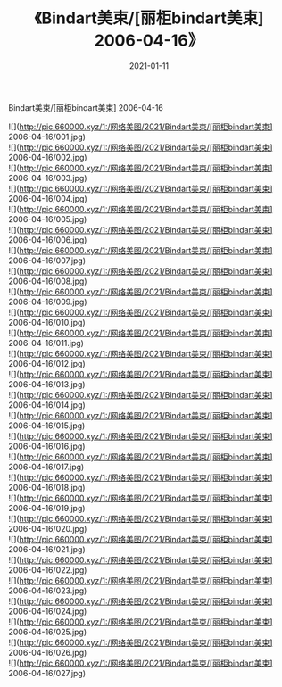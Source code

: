 ﻿---
layout: post
title:  《Bindart美束/[丽柜bindart美束] 2006-04-16》
date:   2021-01-11
img: http://pic.660000.xyz/1:/网络美图/2021/Bindart美束/[丽柜bindart美束] 2006-04-16/000.jpg
categories: [美女, 清纯, 唯美]
---

Bindart美束/[丽柜bindart美束] 2006-04-16

 ![](http://pic.660000.xyz/1:/网络美图/2021/Bindart美束/[丽柜bindart美束] 2006-04-16/001.jpg) <br>![](http://pic.660000.xyz/1:/网络美图/2021/Bindart美束/[丽柜bindart美束] 2006-04-16/002.jpg) <br>![](http://pic.660000.xyz/1:/网络美图/2021/Bindart美束/[丽柜bindart美束] 2006-04-16/003.jpg) <br>![](http://pic.660000.xyz/1:/网络美图/2021/Bindart美束/[丽柜bindart美束] 2006-04-16/004.jpg) <br>![](http://pic.660000.xyz/1:/网络美图/2021/Bindart美束/[丽柜bindart美束] 2006-04-16/005.jpg) <br>![](http://pic.660000.xyz/1:/网络美图/2021/Bindart美束/[丽柜bindart美束] 2006-04-16/006.jpg) <br>![](http://pic.660000.xyz/1:/网络美图/2021/Bindart美束/[丽柜bindart美束] 2006-04-16/007.jpg) <br>![](http://pic.660000.xyz/1:/网络美图/2021/Bindart美束/[丽柜bindart美束] 2006-04-16/008.jpg) <br>![](http://pic.660000.xyz/1:/网络美图/2021/Bindart美束/[丽柜bindart美束] 2006-04-16/009.jpg) <br>![](http://pic.660000.xyz/1:/网络美图/2021/Bindart美束/[丽柜bindart美束] 2006-04-16/010.jpg) <br>![](http://pic.660000.xyz/1:/网络美图/2021/Bindart美束/[丽柜bindart美束] 2006-04-16/011.jpg) <br>![](http://pic.660000.xyz/1:/网络美图/2021/Bindart美束/[丽柜bindart美束] 2006-04-16/012.jpg) <br>![](http://pic.660000.xyz/1:/网络美图/2021/Bindart美束/[丽柜bindart美束] 2006-04-16/013.jpg) <br>![](http://pic.660000.xyz/1:/网络美图/2021/Bindart美束/[丽柜bindart美束] 2006-04-16/014.jpg) <br>![](http://pic.660000.xyz/1:/网络美图/2021/Bindart美束/[丽柜bindart美束] 2006-04-16/015.jpg) <br>![](http://pic.660000.xyz/1:/网络美图/2021/Bindart美束/[丽柜bindart美束] 2006-04-16/016.jpg) <br>![](http://pic.660000.xyz/1:/网络美图/2021/Bindart美束/[丽柜bindart美束] 2006-04-16/017.jpg) <br>![](http://pic.660000.xyz/1:/网络美图/2021/Bindart美束/[丽柜bindart美束] 2006-04-16/018.jpg) <br>![](http://pic.660000.xyz/1:/网络美图/2021/Bindart美束/[丽柜bindart美束] 2006-04-16/019.jpg) <br>![](http://pic.660000.xyz/1:/网络美图/2021/Bindart美束/[丽柜bindart美束] 2006-04-16/020.jpg) <br>![](http://pic.660000.xyz/1:/网络美图/2021/Bindart美束/[丽柜bindart美束] 2006-04-16/021.jpg) <br>![](http://pic.660000.xyz/1:/网络美图/2021/Bindart美束/[丽柜bindart美束] 2006-04-16/022.jpg) <br>![](http://pic.660000.xyz/1:/网络美图/2021/Bindart美束/[丽柜bindart美束] 2006-04-16/023.jpg) <br>![](http://pic.660000.xyz/1:/网络美图/2021/Bindart美束/[丽柜bindart美束] 2006-04-16/024.jpg) <br>![](http://pic.660000.xyz/1:/网络美图/2021/Bindart美束/[丽柜bindart美束] 2006-04-16/025.jpg) <br>![](http://pic.660000.xyz/1:/网络美图/2021/Bindart美束/[丽柜bindart美束] 2006-04-16/026.jpg) <br>![](http://pic.660000.xyz/1:/网络美图/2021/Bindart美束/[丽柜bindart美束] 2006-04-16/027.jpg) <br>